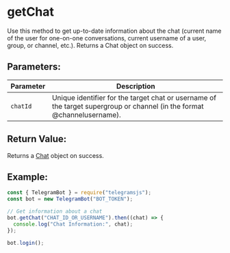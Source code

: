 # getChat

Use this method to get up-to-date information about the chat (current name of the user for one-on-one conversations, current username of a user, group, or channel, etc.). Returns a Chat object on success.

## Parameters:

| Parameter | Description                                                                                                             |
| --------- | ----------------------------------------------------------------------------------------------------------------------- |
| `chatId`  | Unique identifier for the target chat or username of the target supergroup or channel (in the format @channelusername). |

## Return Value:

Returns a [Chat](https://core.telegram.org/bots/api#chat) object on success.

## Example:

```javascript
const { TelegramBot } = require("telegramsjs");
const bot = new TelegramBot("BOT_TOKEN");

// Get information about a chat
bot.getChat("CHAT_ID_OR_USERNAME").then((chat) => {
  console.log("Chat Information:", chat);
});

bot.login();
```
